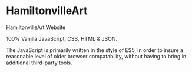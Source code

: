 # HamiltonvilleArt
HamiltonvilleArt Website

100% Vanilla JavaScript, CSS, HTML & JSON.

The JavaScript is primarily written in the style of ES5, in order to insure a reasonable level of older browser compatability, without having to bring in additional third-party tools.
